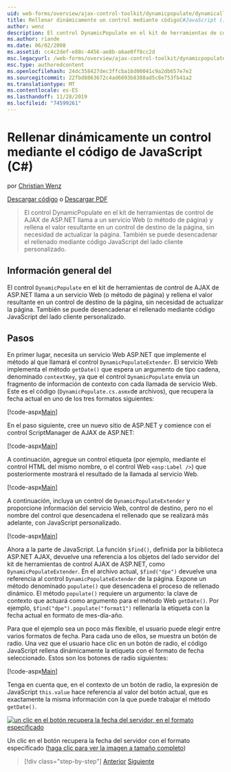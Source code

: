 ```yaml
---
uid: web-forms/overview/ajax-control-toolkit/dynamicpopulate/dynamically-populating-a-control-using-javascript-code-cs
title: Rellenar dinámicamente un control mediante códigoC#JavaScript () | Microsoft Docs
author: wenz
description: El control DynamicPopulate en el kit de herramientas de control de AJAX de ASP.NET llama a un servicio Web (o método de página) y rellena el valor resultante en un control de destino en t...
ms.author: riande
ms.date: 06/02/2008
ms.assetid: cc4c2def-e88c-4456-ae8b-a6ae0ff8cc2d
msc.legacyurl: /web-forms/overview/ajax-control-toolkit/dynamicpopulate/dynamically-populating-a-control-using-javascript-code-cs
msc.type: authoredcontent
ms.openlocfilehash: 24dc358427dec3ffcba16d00041c9a2db657e7e2
ms.sourcegitcommit: 22fbd8863672c4ad6693b8388ad5c8e753fb41a2
ms.translationtype: MT
ms.contentlocale: es-ES
ms.lasthandoff: 11/28/2019
ms.locfileid: "74599261"
---
```

# <a name="dynamically-populating-a-control-using-javascript-code-c"></a>Rellenar dinámicamente un control mediante el código de JavaScript (C#)

por [Christian Wenz](https://github.com/wenz)

[Descargar código](https://download.microsoft.com/download/d/8/f/d8f2f6f9-1b7c-46ad-9252-e1fc81bdea3e/dynamicpopulate1.cs.zip) o [Descargar PDF](https://download.microsoft.com/download/b/6/a/b6ae89ee-df69-4c87-9bfb-ad1eb2b23373/dynamicpopulate1CS.pdf)

> El control DynamicPopulate en el kit de herramientas de control de AJAX de ASP.NET llama a un servicio Web (o método de página) y rellena el valor resultante en un control de destino de la página, sin necesidad de actualizar la página. También se puede desencadenar el rellenado mediante código JavaScript del lado cliente personalizado.

## <a name="overview"></a>Información general del

El control `DynamicPopulate` en el kit de herramientas de control de AJAX de ASP.NET llama a un servicio Web (o método de página) y rellena el valor resultante en un control de destino de la página, sin necesidad de actualizar la página. También se puede desencadenar el rellenado mediante código JavaScript del lado cliente personalizado.

## <a name="steps"></a>Pasos

En primer lugar, necesita un servicio Web ASP.NET que implemente el método al que llamará el control `DynamicPopulateExtender`. El servicio Web implementa el método `getDate()` que espera un argumento de tipo cadena, denominado `contextKey`, ya que el control `DynamicPopulate` envía un fragmento de información de contexto con cada llamada de servicio Web. Este es el código (`DynamicPopulate.cs.asmx`de archivos), que recupera la fecha actual en uno de los tres formatos siguientes:

[!code-aspx[Main](dynamically-populating-a-control-using-javascript-code-cs/samples/sample1.aspx)]

En el paso siguiente, cree un nuevo sitio de ASP.NET y comience con el control ScriptManager de AJAX de ASP.NET:

[!code-aspx[Main](dynamically-populating-a-control-using-javascript-code-cs/samples/sample2.aspx)]

A continuación, agregue un control etiqueta (por ejemplo, mediante el control HTML del mismo nombre, o el control Web `<asp:Label />`) que posteriormente mostrará el resultado de la llamada al servicio Web.

[!code-aspx[Main](dynamically-populating-a-control-using-javascript-code-cs/samples/sample3.aspx)]

A continuación, incluya un control de `DynamicPopulateExtender` y proporcione información del servicio Web, control de destino, pero no el nombre del control que desencadena el rellenado que se realizará más adelante, con JavaScript personalizado.

[!code-aspx[Main](dynamically-populating-a-control-using-javascript-code-cs/samples/sample4.aspx)]

Ahora a la parte de JavaScript. La función `$find()`, definida por la biblioteca ASP.NET AJAX, devuelve una referencia a los objetos del lado servidor del kit de herramientas de control AJAX de ASP.NET, como `DynamicPopulateExtender`. En el archivo actual, `$find("dpe")` devuelve una referencia al control `DynamicPopulateExtender` de la página. Expone un método denominado `populate()` que desencadena el proceso de rellenado dinámico. El método `populate()` requiere un argumento: la clave de contexto que actuará como argumento para el método Web `getDate()`. Por ejemplo, `$find("dpe").populate("format1")` rellenaría la etiqueta con la fecha actual en formato de mes-día-año.

Para que el ejemplo sea un poco más flexible, el usuario puede elegir entre varios formatos de fecha. Para cada uno de ellos, se muestra un botón de radio. Una vez que el usuario hace clic en un botón de radio, el código JavaScript rellena dinámicamente la etiqueta con el formato de fecha seleccionado. Estos son los botones de radio siguientes:

[!code-aspx[Main](dynamically-populating-a-control-using-javascript-code-cs/samples/sample5.aspx)]

Tenga en cuenta que, en el contexto de un botón de radio, la expresión de JavaScript `this.value` hace referencia al valor del botón actual, que es exactamente la misma información con la que puede trabajar el método `getDate()`.

[![un clic en el botón recupera la fecha del servidor, en el formato especificado](dynamically-populating-a-control-using-javascript-code-cs/_static/image2.png)](dynamically-populating-a-control-using-javascript-code-cs/_static/image1.png)

Un clic en el botón recupera la fecha del servidor con el formato especificado ([haga clic para ver la imagen a tamaño completo](dynamically-populating-a-control-using-javascript-code-cs/_static/image3.png))

> [!div class="step-by-step"]
> [Anterior](dynamically-populating-a-control-cs.md)
> [Siguiente](using-dynamicpopulate-with-a-user-control-and-javascript-cs.md)
